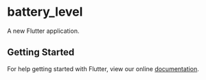 # battery_level

A new Flutter application.

## Getting Started

For help getting started with Flutter, view our online
[documentation](https://flutter.io/).
